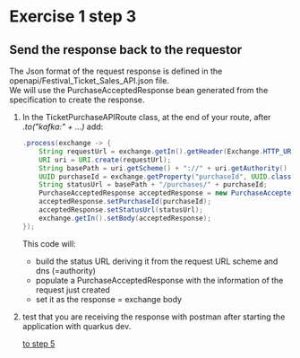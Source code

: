 # Exercise 1 step 3

## Send the response back to the requestor

The Json format of the request response is defined in the openapi/Festival_Ticket_Sales_API.json file.  
We will use the PurchaseAcceptedResponse bean generated from the specification to create the response.  

1. In the TicketPurchaseAPIRoute class, at the end of your route, after _.to("kafka:" + ...)_ add:
   ```java
   .process(exchange -> {
       String requestUrl = exchange.getIn().getHeader(Exchange.HTTP_URL, String.class);
       URI uri = URI.create(requestUrl);
       String basePath = uri.getScheme() + "://" + uri.getAuthority() + "/v1";
       UUID purchaseId = exchange.getProperty("purchaseId", UUID.class);
       String statusUrl = basePath + "/purchases/" + purchaseId;
       PurchaseAcceptedResponse acceptedResponse = new PurchaseAcceptedResponse();
       acceptedResponse.setPurchaseId(purchaseId);
       acceptedResponse.setStatusUrl(statusUrl);
       exchange.getIn().setBody(acceptedResponse);
   });
   ``` 
   This code will:
   - build the status URL deriving it from the request URL scheme and dns (=authority)
   - populate a PurchaseAcceptedResponse with the information of the request just created
   - set it as the response = exchange body
   
2. test that you are receiving the response with postman after starting the application with quarkus dev.

    [to step 5](exercise-1-step-5) 